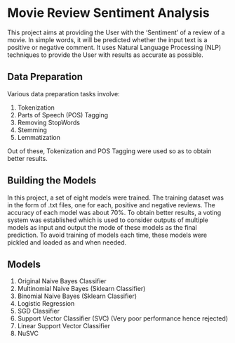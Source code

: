 # Movie Review Sentiment Analysis

This project aims at providing the User with the ‘Sentiment’ of a review of a movie. In simple words, it will be predicted whether the input text is a positive or negative comment. It uses Natural Language Processing (NLP) techniques to provide the User with results as accurate as possible.

## Data Preparation

Various data preparation tasks involve:

1. Tokenization
2. Parts of Speech (POS) Tagging
3. Removing StopWords
4. Stemming 
5. Lemmatization

Out of these, Tokenization and POS Tagging were used so as to obtain better results.

## Building the Models

In this project, a set of eight models were trained. The training dataset was in the form of .txt files, one for each, positive and negative reviews. The accuracy of each model was about 70%. To obtain better results, a voting system was established which is used to consider outputs of multiple models as input and output the mode of these models as the final prediction. To avoid training of models each time, these models were pickled and loaded as and when needed.

## Models

1. Original Naive Bayes Classifier
2. Multinomial Naive Bayes (Sklearn Classifier)
3. Binomial Naive Bayes (Sklearn Classifier)
4. Logistic Regression 
5. SGD Classifier
6. Support Vector Classifier (SVC)  (Very poor performance hence rejected)
7. Linear Support Vector Classifier
8. NuSVC
